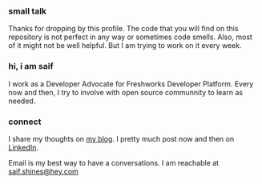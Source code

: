 ### small talk

Thanks for dropping by this profile. The code that you will find on this repository is not perfect in any way or sometimes code smells. Also, most of it might not be well helpful. But I am trying to work on it every week.

### hi, i am saif

I work as a Developer Advocate for Freshworks Developer Platform. Every now and then, I try to involve with open source communnity to learn as needed.

### connect
I share my thoughts on [my blog](https://saifshines.medium.com/). I pretty much post now and then on [LinkedIn](https://www.linkedin.com/in/saif-shines/).

Email is my best way to have a conversations. I am reachable at saif.shines@hey.com

